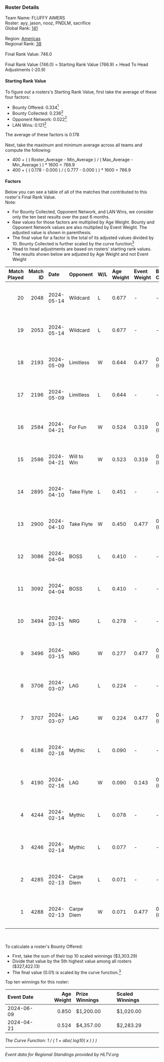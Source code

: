### Roster Details<br />
Team Name: FLUFFY AIMERS<br />
Roster: ayy, jason, nooz, PNDLM, sacrifice<br />
Global Rank: [141](../standings_global.md)<br />
<br />
Region: [Americas]( ../standings_americas.md)<br />
Regional Rank: [38]( ../standings_americas.md)<br />
<br />
Final Rank Value:  746.0<br />
<br />
Final Rank Value (746.0) = Starting Rank Value (766.9) + Head To Head Adjustments (-20.9)<br />

#### Starting Rank Value<br />
To figure out a rosters's Starting Rank Value, first take the average of these four factors:<br />
- Bounty Offered: 0.334[<sup>1</sup>](#table2)
- Bounty Collected: 0.236[<sup>2</sup>](#table1)
- Opponent Network: 0.022[<sup>2</sup>](#table1)
- LAN Wins: 0.121[<sup>2</sup>](#table1)

The average of these factors is 0.178<br />
<br />
Next, take the maximum and minimum average across all teams and compute the following:<br />
- 400 + ( ( Roster_Average - Min_Average ) / ( Max_Average - Min_Average ) ) * 1600 = 766.9
- 400 + ( ( 0.178 - 0.000 ) / ( 0.777 - 0.000 ) ) * 1600 = 766.9


#### Factors<br />
Below you can see a table of all of the matches that contributed to this roster's Final Rank Value.<br />
Note:<br />

- For Bounty Collected, Opponent Network, and LAN Wins, we consider only the ten best results over the past 6 months.
- Raw values for those factors are multiplied by Age Weight. Bounty and Opponent Network values are also multiplied by Event Weight. The adjusted value is shown in parenthesis.
- The final value for a factor is the total of its adjusted values divided by 10. Bounty Collected is further scaled by the curve function[<sup>3</sup>](#curveFunction)
- Head to head adjustments are based on rosters' starting rank values. The results shown below are adjusted by Age Weight and not Event Weight
<span id="table1"></span><br />


| Match Played | Match ID | Date       | Opponent    | W/L | Age Weight | Event Weight | Bounty Collected | Opponent Network | LAN Wins  | H2H Adj. | Roster                                 |
| -: | -: | :- | :- | :- | :- | :- | :- | :- | :- | -: | :- |
|           20 |     2048 | 2024-05-14 | Wildcard    | L   | 0.677      | -            | -                | -                | -         |    -5.83 | ayy, jason, nooz, PNDLM, sacrifice     |
|           19 |     2053 | 2024-05-14 | Wildcard    | L   | 0.677      | -            | -                | -                | -         |    -6.12 | ayy, jason, nooz, PNDLM, sacrifice     |
|           18 |     2193 | 2024-05-09 | Limitless   | W   | 0.644      | 0.477        | 0.001 (0.000)    | 0.170 (0.052)    | 0 (0.000) |     7.19 | ayy, jason, nooz, PNDLM, sacrifice     |
|           17 |     2196 | 2024-05-09 | Limitless   | L   | 0.644      | -            | -                | -                | -         |   -13.44 | ayy, jason, nooz, PNDLM, sacrifice     |
|           16 |     2584 | 2024-04-21 | For Fun     | W   | 0.524      | 0.319        | 0.003 (0.001)    | 0.020 (0.003)    | 1 (0.524) |     6.20 | ayy, brett, Fr3nk1e, jason, PNDLM      |
|           15 |     2586 | 2024-04-21 | Will to Win | W   | 0.523      | 0.319        | 0.001 (0.000)    | 0.000 (0.000)    | 1 (0.523) |     3.49 | ayy, brett, Fr3nk1e, jason, PNDLM      |
|           14 |     2895 | 2024-04-10 | Take Flyte  | L   | 0.451      | -            | -                | -                | -         |    -8.38 | ayy, intra, jason, PNDLM, sacrifice    |
|           13 |     2900 | 2024-04-10 | Take Flyte  | W   | 0.450      | 0.477        | 0.002 (0.000)    | 0.241 (0.052)    | 0 (0.000) |     5.91 | ayy, jason, nooz, PNDLM, sacrifice     |
|           12 |     3086 | 2024-04-04 | BOSS        | L   | 0.410      | -            | -                | -                | -         |    -5.63 | ayy, intra, jason, nooz, sacrifice     |
|           11 |     3092 | 2024-04-04 | BOSS        | L   | 0.410      | -            | -                | -                | -         |    -5.84 | ayy, intra, jason, PNDLM, sacrifice    |
|           10 |     3494 | 2024-03-15 | NRG         | L   | 0.278      | -            | -                | -                | -         |    -3.41 | ayy, intra, jason, PNDLM, sacrifice    |
|            9 |     3496 | 2024-03-15 | NRG         | W   | 0.277      | 0.477        | 0.020 (0.003)    | 0.519 (0.069)    | 0 (0.000) |     5.42 | ayy, intra, jason, PNDLM, sacrifice    |
|            8 |     3706 | 2024-03-07 | LAG         | L   | 0.224      | -            | -                | -                | -         |    -2.70 | ayy, jason, LEARSI, PNDLM, sacrifice   |
|            7 |     3707 | 2024-03-07 | LAG         | W   | 0.224      | 0.477        | 0.013 (0.001)    | 0.371 (0.040)    | 0 (0.000) |     4.43 | ayy, jason, LEARSI, PNDLM, sacrifice   |
|            6 |     4186 | 2024-02-16 | Mythic      | L   | 0.090      | -            | -                | -                | -         |    -1.28 | intra, jason, LEARSI, PNDLM, sacrifice |
|            5 |     4190 | 2024-02-16 | LAG         | W   | 0.090      | 0.143        | 0.013 (0.000)    | 0.371 (0.005)    | 0 (0.000) |     1.80 | intra, jason, LEARSI, PNDLM, sacrifice |
|            4 |     4244 | 2024-02-14 | Mythic      | L   | 0.078      | -            | -                | -                | -         |    -1.10 | intra, jason, LEARSI, PNDLM, sacrifice |
|            3 |     4246 | 2024-02-14 | Mythic      | L   | 0.077      | -            | -                | -                | -         |    -1.11 | intra, jason, LEARSI, PNDLM, sacrifice |
|            2 |     4285 | 2024-02-13 | Carpe Diem  | L   | 0.071      | -            | -                | -                | -         |    -1.39 | intra, jason, LEARSI, PNDLM, sacrifice |
|            1 |     4288 | 2024-02-13 | Carpe Diem  | W   | 0.071      | 0.477        | 0.005 (0.000)    | 0.042 (0.001)    | 0 (0.000) |     0.84 | intra, jason, LEARSI, PNDLM, sacrifice |

<br />
<span id="table2"></span><br />
To calculate a roster's Bounty Offered:<br />

- First, take the sum of their top 10 scaled winnings ($3,303.29)
- Divide that value by the 5th highest value among all rosters ($327,422.13)
- The final value (0.01) is scaled by the curve function.[<sup>3</sup>](#curveFunction)

Top ten winnings for this roster:<br />

| Event Date | Age Weight | Prize Winnings | Scaled Winnings |
| :- | -: | :- | :- |
| 2024-06-09 |      0.850 | $1,200.00      | $1,020.00       |
| 2024-04-21 |      0.524 | $4,357.00      | $2,283.29       |


<span id="curveFunction"></span>_The Curve Function: 1 / ( 1 + abs( log10( x ) ) )_<br />

---
_Event data for Regional Standings provided by HLTV.org_<br />
